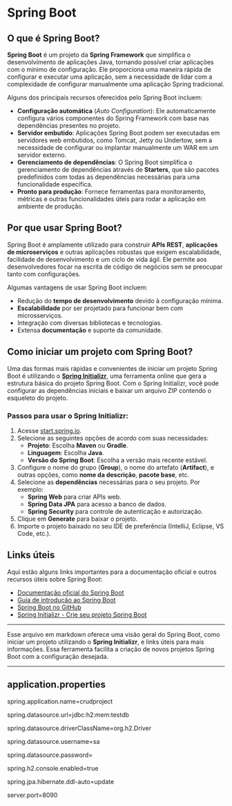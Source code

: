 # Spring Boot

## O que é Spring Boot?

**Spring Boot** é um projeto da **Spring Framework** que simplifica o desenvolvimento de aplicações Java, tornando possível criar aplicações com o mínimo de configuração. Ele proporciona uma maneira rápida de configurar e executar uma aplicação, sem a necessidade de lidar com a complexidade de configurar manualmente uma aplicação Spring tradicional.

Alguns dos principais recursos oferecidos pelo Spring Boot incluem:

- **Configuração automática** (*Auto Configuration*): Ele automaticamente configura vários componentes do Spring Framework com base nas dependências presentes no projeto.
- **Servidor embutido**: Aplicações Spring Boot podem ser executadas em servidores web embutidos, como Tomcat, Jetty ou Undertow, sem a necessidade de configurar ou implantar manualmente um WAR em um servidor externo.
- **Gerenciamento de dependências**: O Spring Boot simplifica o gerenciamento de dependências através de **Starters**, que são pacotes predefinidos com todas as dependências necessárias para uma funcionalidade específica.
- **Pronto para produção**: Fornece ferramentas para monitoramento, métricas e outras funcionalidades úteis para rodar a aplicação em ambiente de produção.

## Por que usar Spring Boot?

Spring Boot é amplamente utilizado para construir **APIs REST**, **aplicações de microserviços** e outras aplicações robustas que exigem escalabilidade, facilidade de desenvolvimento e um ciclo de vida ágil. Ele permite aos desenvolvedores focar na escrita de código de negócios sem se preocupar tanto com configurações.

Algumas vantagens de usar Spring Boot incluem:

- Redução do **tempo de desenvolvimento** devido à configuração mínima.
- **Escalabilidade** por ser projetado para funcionar bem com microsserviços.
- Integração com diversas bibliotecas e tecnologias.
- Extensa **documentação** e suporte da comunidade.

## Como iniciar um projeto com Spring Boot?

Uma das formas mais rápidas e convenientes de iniciar um projeto Spring Boot é utilizando o [**Spring Initializr**](https://start.spring.io/), uma ferramenta online que gera a estrutura básica do projeto Spring Boot. Com o Spring Initializr, você pode configurar as dependências iniciais e baixar um arquivo ZIP contendo o esqueleto do projeto.

### Passos para usar o Spring Initializr:

1. Acesse [start.spring.io](https://start.spring.io/).
2. Selecione as seguintes opções de acordo com suas necessidades:
   - **Projeto**: Escolha **Maven** ou **Gradle**.
   - **Linguagem**: Escolha **Java**.
   - **Versão do Spring Boot**: Escolha a versão mais recente estável.
3. Configure o nome do grupo (**Group**), o nome do artefato (**Artifact**), e outras opções, como **nome da descrição**, **pacote base**, etc.
4. Selecione as **dependências** necessárias para o seu projeto. Por exemplo:
   - **Spring Web** para criar APIs web.
   - **Spring Data JPA** para acesso a banco de dados.
   - **Spring Security** para controle de autenticação e autorização.
5. Clique em **Generate** para baixar o projeto.
6. Importe o projeto baixado no seu IDE de preferência (IntelliJ, Eclipse, VS Code, etc.).

## Links úteis

Aqui estão alguns links importantes para a documentação oficial e outros recursos úteis sobre Spring Boot:

- [Documentação oficial do Spring Boot](https://docs.spring.io/spring-boot/docs/current/reference/htmlsingle/)
- [Guia de introdução ao Spring Boot](https://spring.io/guides/gs/spring-boot/)
- [Spring Boot no GitHub](https://github.com/spring-projects/spring-boot)
- [Spring Initializr - Crie seu projeto Spring Boot](https://start.spring.io/)

---

Esse arquivo em markdown oferece uma visão geral do Spring Boot, como iniciar um projeto utilizando o **Spring Initializr**, e links úteis para mais informações. Essa ferramenta facilita a criação de novos projetos Spring Boot com a configuração desejada.


---

## application.properties

spring.application.name=crudproject

spring.datasource.url=jdbc:h2:mem:testdb

spring.datasource.driverClassName=org.h2.Driver

spring.datasource.username=sa

spring.datasource.password=

spring.h2.console.enabled=true

spring.jpa.hibernate.ddl-auto=update

server.port=8090